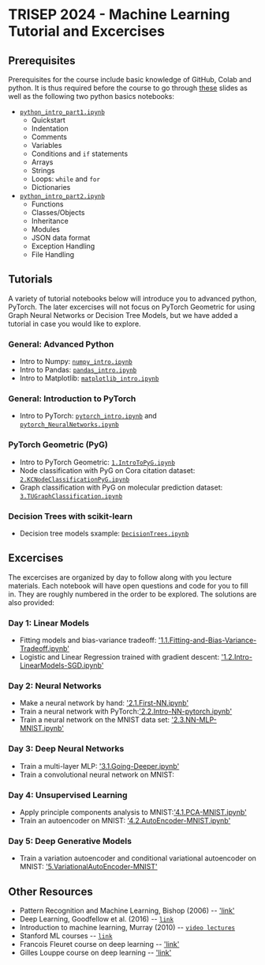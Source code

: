 # TRISEP 2024 - Machine Learning Tutorial and Excercises

## Prerequisites

Prerequisites for the course include basic knowledge of GitHub, Colab and python. It is thus required before the course to go through [these](https://github.com/makagan/TRISEP_Tutorial/blob/main/GettingStarted.pdf) slides as well as the following two python basics notebooks:

* [`python_intro_part1.ipynb`](https://github.com/makagan/TRISEP_Tutorial/blob/main/python_basics/python_intro_part1.ipynb)
    * Quickstart
    * Indentation
    * Comments
    * Variables
    * Conditions and `if` statements
    * Arrays
    * Strings
    * Loops: `while` and `for`
    * Dictionaries
* [`python_intro_part2.ipynb`](https://github.com/makagan/TRISEP_Tutorial/blob/main/python_basics/python_intro_part2.ipynb)
    * Functions
    * Classes/Objects
    * Inheritance
    * Modules
    * JSON data format
    * Exception Handling
    * File Handling

## Tutorials

A variety of tutorial notebooks below will introduce you to advanced python, PyTorch. The later excercises will not focus on PyTorch Geometric for using Graph Neural Networks or Decision Tree Models, but we have added a tutorial in case you would like to explore.

### General: Advanced Python

* Intro to Numpy: [`numpy_intro.ipynb`](https://github.com/makagan/TRISEP_Tutorial/blob/main/python_advanced/numpy_intro.ipynb)
* Intro to Pandas: [`pandas_intro.ipynb`](https://github.com/makagan/TRISEP_Tutorial/blob/main/python_advanced/pandas_intro.ipynb)
* Intro to Matplotlib: [`matplotlib_intro.ipynb`](https://github.com/makagan/TRISEP_Tutorial/blob/main/python_advanced/matplotlib_intro.ipynb)

### General: Introduction to PyTorch

* Intro to PyTorch: [`pytorch_intro.ipynb`](https://github.com/makagan/TRISEP_Tutorial/blob/main/pytorch_basics/pytorch_intro.ipynb) and [`pytorch_NeuralNetworks.ipynb`](https://github.com/makagan/TRISEP_Tutorial/blob/main/pytorch_basics/pytorch_NeuralNetworks.ipynb)


### PyTorch Geometric (PyG)
* Intro to PyTorch Geometric: [`1.IntroToPyG.ipynb`](https://github.com/makagan/TRISEP_Tutorial/blob/main/pytorch_geometric_intro/1.IntroToPyG.ipynb)
* Node classification with PyG on Cora citation dataset: [`2.KCNodeClassificationPyG.ipynb`](https://github.com/makagan/TRISEP_Tutorial/blob/main/pytorch_geometric_intro/2.KCNodeClassificationPyG.ipynb)
* Graph classification with PyG on molecular prediction dataset: [`3.TUGraphClassification.ipynb`](https://github.com/makagan/TRISEP_Tutorial/blob/main/pytorch_geometric_intro/3.TUGraphClassification.ipynb)

### Decision Trees with scikit-learn
* Decision tree models sxample: [`DecisionTrees.ipynb`](https://github.com/makagan/TRISEP_Tutorial/blob/main/sklearn_trees/DecisionTrees.ipynb)


## Excercises

The excercises are organized by day to follow along with you lecture materials. Each notebook will have open questions and code for you to fill in. They are roughly numbered in the order to be explored. The solutions are also provided:

### Day 1: Linear Models
* Fitting models and bias-variance tradeoff: ['1.1.Fitting-and-Bias-Variance-Tradeoff.ipynb'](https://github.com/makagan/TRISEP_Tutorial/blob/main/Exercises/1.1.Fitting-and-Bias-Variance-Tradeoff.ipynb)
* Logistic and Linear Regression trained with gradient descent: ['1.2.Intro-LinearModels-SGD.ipynb'](https://github.com/makagan/TRISEP_Tutorial/blob/main/Exercises/1.2.Intro-LinearModels-SGD.ipynb)

### Day 2: Neural Networks
* Make a neural network by hand: ['2.1.First-NN.ipynb'](https://github.com/makagan/TRISEP_Tutorial/blob/main/Exercises/2.1.First-NN.ipynb)
* Train a neural network with PyTorch:['2.2.Intro-NN-pytorch.ipynb'](https://github.com/makagan/TRISEP_Tutorial/blob/main/Exercises/2.2.Intro-NN-pytorch.ipynb)
* Train a neural network on the MNIST data set: ['2.3.NN-MLP-MNIST.ipynb'](https://github.com/makagan/TRISEP_Tutorial/blob/main/Exercises/2.3.NN-MLP-MNIST.ipynb)

### Day 3: Deep Neural Networks
* Train a multi-layer MLP: ['3.1.Going-Deeper.ipynb'](https://github.com/makagan/TRISEP_Tutorial/blob/main/Exercises/3.1.Going-Deeper.ipynb)
* Train a convolutional neural network on MNIST:

### Day 4: Unsupervised Learning
* Apply principle components analysis to MNIST:['4.1.PCA-MNIST.ipynb'](https://github.com/makagan/TRISEP_Tutorial/blob/main/Exercises/4.1.PCA-MNIST.ipynb)
* Train an autoencoder on MNIST: ['4.2.AutoEncoder-MNIST.ipynb'](https://github.com/makagan/TRISEP_Tutorial/blob/main/Exercises/4.2.AutoEncoder-MNIST.ipynb)

### Day 5: Deep Generative Models
* Train a variation autoencoder and conditional variational autoencoder on MNIST: ['5.VariationalAutoEncoder-MNIST'](https://github.com/makagan/TRISEP_Tutorial/blob/main/Exercises/5.VariationalAutoEncoder-MNIST.ipynb)


## Other Resources

* Pattern Recognition and Machine Learning, Bishop (2006) -- ['link'](https://www.microsoft.com/en-us/research/publication/pattern-recognition-machine-learning/)
* Deep Learning, Goodfellow et al. (2016) -- [`link`](https://www.deeplearningbook.org/)
* Introduction to machine learning, Murray (2010) -- [`video lectures`](http://videolectures.net/bootcamp2010_murray_iml/)
* Stanford ML courses -- [`link`](https://ai.stanford.edu/stanford-ai-courses/)
* Francois Fleuret course on deep learning -- ['link'](https://fleuret.org/dlc/)
* Gilles Louppe course on deep learning -- ['link'](https://github.com/glouppe/info8010-deep-learning)
